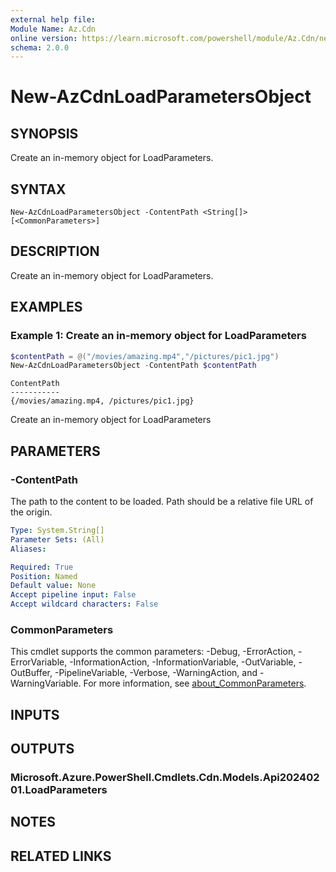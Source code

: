 ```yaml
---
external help file:
Module Name: Az.Cdn
online version: https://learn.microsoft.com/powershell/module/Az.Cdn/new-AzCdnLoadParametersObject
schema: 2.0.0
---
```


# New-AzCdnLoadParametersObject

## SYNOPSIS
Create an in-memory object for LoadParameters.

## SYNTAX

```
New-AzCdnLoadParametersObject -ContentPath <String[]> [<CommonParameters>]
```

## DESCRIPTION
Create an in-memory object for LoadParameters.

## EXAMPLES

### Example 1: Create an in-memory object for LoadParameters
```powershell
$contentPath = @("/movies/amazing.mp4","/pictures/pic1.jpg")
New-AzCdnLoadParametersObject -ContentPath $contentPath
```

```output
ContentPath
-----------
{/movies/amazing.mp4, /pictures/pic1.jpg}
```

Create an in-memory object for LoadParameters

## PARAMETERS

### -ContentPath
The path to the content to be loaded.
Path should be a relative file URL of the origin.

```yaml
Type: System.String[]
Parameter Sets: (All)
Aliases:

Required: True
Position: Named
Default value: None
Accept pipeline input: False
Accept wildcard characters: False
```

### CommonParameters
This cmdlet supports the common parameters: -Debug, -ErrorAction, -ErrorVariable, -InformationAction, -InformationVariable, -OutVariable, -OutBuffer, -PipelineVariable, -Verbose, -WarningAction, and -WarningVariable. For more information, see [about_CommonParameters](http://go.microsoft.com/fwlink/?LinkID=113216).

## INPUTS

## OUTPUTS

### Microsoft.Azure.PowerShell.Cmdlets.Cdn.Models.Api20240201.LoadParameters

## NOTES

## RELATED LINKS

